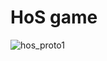 # HoS game
![hos_proto1](https://github.com/Gusse1/hos_game/assets/100567922/3f796363-156c-441f-a086-104e4d621469)
